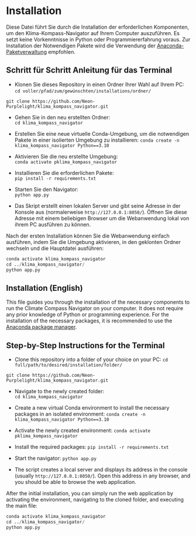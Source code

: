 # Installation

Diese Datei führt Sie durch die Installation der erforderlichen Komponenten, um den Klima-Kompass-Navigator auf Ihrem Computer auszuführen. Es setzt keine Vorkenntnisse in Python oder Programmiererfahrung voraus. Zur Installation der Notwendigen Pakete wird die Verwendung der [Anaconda- Paketverwaltung](https://www.anaconda.com/download) empfohlen.

## Schritt für Schritt Anleitung für das Terminal

- Klonen Sie dieses Repository in einen Ordner Ihrer Wahl auf Ihrem PC:
`cd voller/pfad/zum/gewünschten/installations/ordner/`  

`git clone https://github.com/Neon-Purplelight/klima_kompass_navigator.git`

- Gehen Sie in den neu erstellten Ordner:  
`cd klima_kompass_navigator`

- Erstellen Sie eine neue virtuelle Conda-Umgebung, um die notwendigen Pakete in einer isolierten Umgebung zu installieren:
`conda create -n klima_kompass_navigator Python==3.10`

- Aktivieren Sie die neu erstellte Umgebung:  
`conda activate pklima_kompass_navigator`

- Installieren Sie die erforderlichen Pakete:  
`pip install -r requirements.txt`

- Starten Sie den Navigator:  
`python app.py`

- Das Skript erstellt einen lokalen Server und gibt seine Adresse in der Konsole aus (normalerweise `http://127.0.0.1:8050/`). Öffnen Sie diese Adresse mit einem beliebigen Browser um die Webanwendung lokal von ihrem PC ausführen zu können.

Nach der ersten Installation können Sie die Webanwendung einfach ausführen, indem Sie die Umgebung aktivieren, in den geklonten Ordner wechseln und die Hauptdatei ausführen:

```python
conda activate klima_kompass_navigator
cd ../klima_kompass_navigator/
python app.py
```

## Installation (English)

This file guides you through the installation of the necessary components to run the Climate Compass Navigator on your computer. It does not require any prior knowledge of Python or programming experience. For the installation of the necessary packages, it is recommended to use the [Anaconda package manager](https://www.anaconda.com/download).

## Step-by-Step Instructions for the Terminal

- Clone this repository into a folder of your choice on your PC:
`cd full/path/to/desired/installation/folder/`

`git clone https://github.com/Neon-Purplelight/klima_kompass_navigator.git`

- Navigate to the newly created folder:  
`cd klima_kompass_navigator`

- Create a new virtual Conda environment to install the necessary packages in an isolated environment:
`conda create -n klima_kompass_navigator Python==3.10`

- Activate the newly created environment:
`conda activate pklima_kompass_navigator`

- Install the required packages:
`pip install -r requirements.txt`

- Start the navigator:
`python app.py`

- The script creates a local server and displays its address in the console (usually `http://127.0.0.1:8050/`).  Open this address in any browser, and you should be able to browse the web application.

After the initial installation, you can simply run the web application by activating the environment, navigating to the cloned folder, and executing the main file:

```python
conda activate klima_kompass_navigator
cd ../klima_kompass_navigator/
python app.py
```

